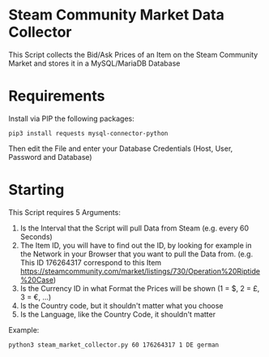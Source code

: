 # Steam Community Market Data Collector
This Script collects the Bid/Ask Prices of an Item on the Steam Community Market and stores it in a MySQL/MariaDB Database
# Requirements
Install via PIP the following packages:

    pip3 install requests mysql-connector-python

Then edit the File and enter your Database Credentials (Host, User, Password and Database)

# Starting
This Script requires 5 Arguments:

 1. Is the Interval that the Script will pull Data from Steam (e.g. every 60 Seconds)
 2. The Item ID, you will have to find out the ID, by looking for example in the Network in your Browser that you want to pull the Data from. (e.g. This ID 176264317 correspond to this Item  https://steamcommunity.com/market/listings/730/Operation%20Riptide%20Case)
 3. Is the Currency ID in what Format the Prices will be shown (1 = $, 2 = £, 3 = €, ...)
 4. Is the Country code, but it shouldn't matter what you choose
 5. Is the Language, like the Country Code, it shouldn't matter

Example:

    python3 steam_market_collector.py 60 176264317 1 DE german
